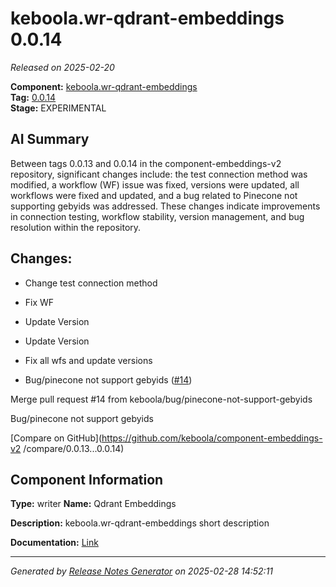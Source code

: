#  keboola.wr-qdrant-embeddings 0.0.14

_Released on 2025-02-20_

**Component:** [keboola.wr-qdrant-embeddings](https://github.com/keboola/component-embeddings-v2)  
**Tag:** [0.0.14](https://github.com/keboola/component-embeddings-v2/releases/tag/0.0.14)  
**Stage:** EXPERIMENTAL


## AI Summary
Between tags 0.0.13 and 0.0.14 in the component-embeddings-v2 repository, significant changes include: the test connection method was modified, a workflow (WF) issue was fixed, versions were updated, all workflows were fixed and updated, and a bug related to Pinecone not supporting gebyids was addressed. These changes indicate improvements in connection testing, workflow stability, version management, and bug resolution within the repository.



## Changes:


- Change test connection method 




- Fix WF 




- Update Version 




- Update Version 




- Fix all wfs and update versions 




- Bug/pinecone not support gebyids ([#14](https://github.com/keboola/component-embeddings-v2/pull/14))

Merge pull request #14 from keboola/bug/pinecone-not-support-gebyids

Bug/pinecone not support gebyids




[Compare on GitHub](https://github.com/keboola/component-embeddings-v2
/compare/0.0.13...0.0.14)



## Component Information
**Type:** writer
**Name:** Qdrant Embeddings

**Description:** keboola.wr-qdrant-embeddings short description


**Documentation:** [Link](https://github.com/keboola/component-embeddings-v2/blob/master/README.md)



---
_Generated by [Release Notes Generator](https://github.com/keboola/release-notes-generator)
on 2025-02-28 14:52:11_